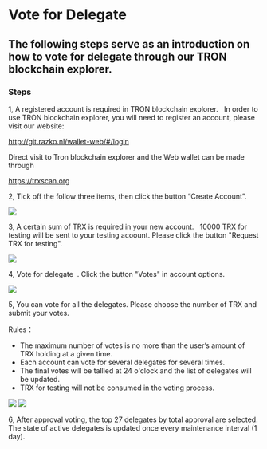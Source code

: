 # Vote for Delegate

## The following steps serve as an introduction on how to vote for delegate through our TRON blockchain explorer.

### Steps
 
1, A registered account is required in TRON blockchain explorer.   In order to use TRON blockchain explorer, you will need to register an account, please visit our website:    

   http://git.razko.nl/wallet-web/#/login
 
   Direct visit to Tron blockchain explorer and the Web wallet can be made through 
    
   https://trxscan.org   
  
2, Tick off the follow three items, then click the button “Create Account”.     

![](https://raw.githubusercontent.com/ybhgenius/Documentation/master/images/running_a_delegate/create_account.png) 

3, A certain sum of TRX is required in your new account.   10000 TRX for testing will be sent to your testing acoount. Please click the button "Request TRX for testing".  

![](https://raw.githubusercontent.com/ybhgenius/Documentation/master/images/running_a_delegate/request_for_testing.png)

4, Vote for delegate  . Click the button "Votes" in account options.  

![](https://raw.githubusercontent.com/ybhgenius/Documentation/master/images/running_a_delegate/votes.png)

5, You can vote for all the delegates. Please choose the number of TRX and submit your votes.   

Rules：
   + The maximum number of votes is no more than the user’s amount of TRX holding at a given time. 
   + Each account can vote for several delegates for several times.
   + The final votes will be tallied at 24 o'clock and the list of delegates will be updated.
   + TRX for testing will not be consumed in the voting process.
   
![](https://raw.githubusercontent.com/ybhgenius/Documentation/master/images/running_a_delegate/submit_votes_1.png)
![](https://raw.githubusercontent.com/ybhgenius/Documentation/master/images/running_a_delegate/submit_votes_2.png)

6, After approval voting, the top 27 delegates by total approval are selected. The state of active delegates is updated once every maintenance interval (1 day).